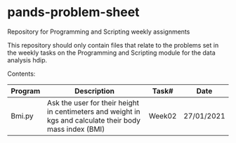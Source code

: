 # pands-problem-sheet
Repository for Programming and Scripting  weekly assignments

This repository should only contain files that relate to the problems set in the weekly tasks on the Programming and Scripting module for the data analysis hdip.

Contents:

|Program     |Description                                                                                              |Task#   |Date      |
|------------|---------------------------------------------------------------------------------------------------------|--------|----------|
|Bmi.py      |Ask the user for their height in centimeters and weight in kgs and calculate their body mass index (BMI)  |Week02  |27/01/2021|
